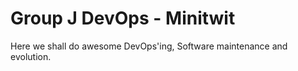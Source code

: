 # Group J DevOps - Minitwit

Here we shall do awesome DevOps'ing, Software maintenance and evolution.
